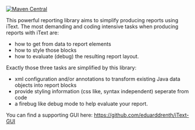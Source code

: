 [![Maven Central](https://img.shields.io/maven-central/v/com.vectorprint/ConfigurableReports.svg)](https://maven-badges.herokuapp.com/maven-central/com.vectorprint/ConfigurableReports)

This powerful reporting library aims to simplify producing reports using iText. The most demanding and coding intensive tasks when producing reports with iText are:
- how to get from data to report elements
- how to style those blocks
- how to evaluate (debug) the resulting report layout.

Exactly those three tasks are simplified by this library:

- xml configuration and/or annotations to transform existing Java data objects into report blocks
- provide styling information (css like, syntax independent) seperate from code
- a firebug like debug mode to help evaluate your report.

You can find a supporting GUI here: https://github.com/eduarddrenth/iText-GUI
